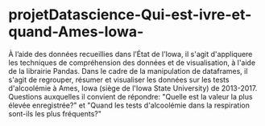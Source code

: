 # projetDatascience-Qui-est-ivre-et-quand-Ames-Iowa-
À l’aide des données recueillies dans l’État de l’Iowa, il s'agit d'appliquere les techniques de compréhension des données et de visualisation, à l'aide de la librairie Pandas.  Dans le cadre de la manipulation de dataframes, il s'agit de regrouper, résumer et visualiser les données sur les tests d'alcoolémie à Ames, Iowa (siège de l'Iowa State University) de 2013-2017. Questions auxquelles il convient de répondre:  "Quelle est la valeur la plus élevée enregistrée?" et "Quand les tests d'alcoolémie dans la respiration sont-ils les plus fréquents?"
